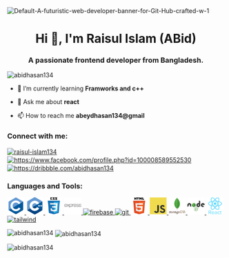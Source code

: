 <img src="https://i.ibb.co/Np39q3B/Default-A-futuristic-web-developer-banner-for-Git-Hub-crafted-w-1.jpg" alt="Default-A-futuristic-web-developer-banner-for-Git-Hub-crafted-w-1" border="0">
<h1 align="center">Hi 👋, I'm Raisul Islam (ABid)</h1>
<h3 align="center">A passionate frontend developer from Bangladesh.</h3>

<p align="left"> <img src="https://komarev.com/ghpvc/?username=abidhasan134&label=Profile%20views&color=0e75b6&style=flat" alt="abidhasan134" /> </p>

- 🌱 I’m currently learning **Framworks and c++**

- 💬 Ask me about **react**

- 📫 How to reach me **abeydhasan134@gmail**

<h3 align="left">Connect with me:</h3>
<p align="left">
<a href="https://linkedin.com/in/raisul-islam134" target="blank"><img align="center" src="https://raw.githubusercontent.com/rahuldkjain/github-profile-readme-generator/master/src/images/icons/Social/linked-in-alt.svg" alt="raisul-islam134" height="30" width="40" /></a>
<a href="https://fb.com/https://www.facebook.com/profile.php?id=100008589552530" target="blank"><img align="center" src="https://raw.githubusercontent.com/rahuldkjain/github-profile-readme-generator/master/src/images/icons/Social/facebook.svg" alt="https://www.facebook.com/profile.php?id=100008589552530" height="30" width="40" /></a>
<a href="https://dribbble.com/https://dribbble.com/abidhasan134" target="blank"><img align="center" src="https://raw.githubusercontent.com/rahuldkjain/github-profile-readme-generator/master/src/images/icons/Social/dribbble.svg" alt="https://dribbble.com/abidhasan134" height="30" width="40" /></a>
</p>

<h3 align="left">Languages and Tools:</h3>
<p align="left"> <a href="https://www.cprogramming.com/" target="_blank" rel="noreferrer"> <img src="https://raw.githubusercontent.com/devicons/devicon/master/icons/c/c-original.svg" alt="c" width="40" height="40"/> </a> <a href="https://www.w3schools.com/cpp/" target="_blank" rel="noreferrer"> <img src="https://raw.githubusercontent.com/devicons/devicon/master/icons/cplusplus/cplusplus-original.svg" alt="cplusplus" width="40" height="40"/> </a> <a href="https://www.w3schools.com/css/" target="_blank" rel="noreferrer"> <img src="https://raw.githubusercontent.com/devicons/devicon/master/icons/css3/css3-original-wordmark.svg" alt="css3" width="40" height="40"/> </a> <a href="https://expressjs.com" target="_blank" rel="noreferrer"> <img src="https://raw.githubusercontent.com/devicons/devicon/master/icons/express/express-original-wordmark.svg" alt="express" width="40" height="40"/> </a> <a href="https://firebase.google.com/" target="_blank" rel="noreferrer"> <img src="https://www.vectorlogo.zone/logos/firebase/firebase-icon.svg" alt="firebase" width="40" height="40"/> </a> <a href="https://git-scm.com/" target="_blank" rel="noreferrer"> <img src="https://www.vectorlogo.zone/logos/git-scm/git-scm-icon.svg" alt="git" width="40" height="40"/> </a> <a href="https://www.w3.org/html/" target="_blank" rel="noreferrer"> <img src="https://raw.githubusercontent.com/devicons/devicon/master/icons/html5/html5-original-wordmark.svg" alt="html5" width="40" height="40"/> </a> <a href="https://developer.mozilla.org/en-US/docs/Web/JavaScript" target="_blank" rel="noreferrer"> <img src="https://raw.githubusercontent.com/devicons/devicon/master/icons/javascript/javascript-original.svg" alt="javascript" width="40" height="40"/> </a> <a href="https://www.mongodb.com/" target="_blank" rel="noreferrer"> <img src="https://raw.githubusercontent.com/devicons/devicon/master/icons/mongodb/mongodb-original-wordmark.svg" alt="mongodb" width="40" height="40"/> </a> <a href="https://nodejs.org" target="_blank" rel="noreferrer"> <img src="https://raw.githubusercontent.com/devicons/devicon/master/icons/nodejs/nodejs-original-wordmark.svg" alt="nodejs" width="40" height="40"/> </a> <a href="https://reactjs.org/" target="_blank" rel="noreferrer"> <img src="https://raw.githubusercontent.com/devicons/devicon/master/icons/react/react-original-wordmark.svg" alt="react" width="40" height="40"/> </a> <a href="https://tailwindcss.com/" target="_blank" rel="noreferrer"> <img src="https://www.vectorlogo.zone/logos/tailwindcss/tailwindcss-icon.svg" alt="tailwind" width="40" height="40"/> </a> </p>

<p><img align="left" src="https://github-readme-stats.vercel.app/api/top-langs?username=abidhasan134&show_icons=true&locale=en&layout=compact" alt="abidhasan134" /></p>

<p>&nbsp;<img align="center" src="https://github-readme-stats.vercel.app/api?username=abidhasan134&show_icons=true&locale=en" alt="abidhasan134" /></p>

<p><img align="center" src="https://github-readme-streak-stats.herokuapp.com/?user=abidhasan134&theme=dark" alt="abidhasan134" /></p>
